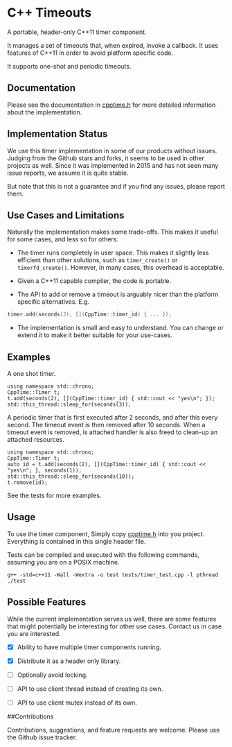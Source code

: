 # C++ Timeouts

A portable, header-only C++11 timer component.

It manages a set of timeouts that, when expired, invoke a callback. It uses
features of C++11 in order to avoid platform specific code.

It supports one-shot and periodic timeouts.

## Documentation

Please see the documentation in [cpptime.h](./cpptime.h) for more detailed
information about the implementation.

## Implementation Status

We use this timer implementation in some of our products without issues.
Judging from the Github stars and forks, it seems to be used in other projects
as well. Since it was implemented in 2015 and has not seen many issue reports,
we assume it is quite stable.

But note that this is not a guarantee and if you find any issues, please report
them.

## Use Cases and Limitations

Naturally the implementation makes some trade-offs. This makes it useful for
some cases, and less so for others.

- The timer runs completely in user space. This makes it slightly less
  efficient than other solutions, such as `timer_create()` or
  `timerfd_create()`. However, in many cases, this overhead is acceptable.

- Given a C++11 capable compiler, the code is portable.

- The API to add or remove a timeout is arguably nicer than the platform
  specific alternatives. E.g.

```cpp
timer.add(seconds(2), [](CppTime::timer_id) { ... });
```

- The implementation is small and easy to understand. You can change or extend
  it to make it better suitable for your use-cases.

## Examples

A one shot timer.

~~~
using namespace std::chrono;
CppTime::Timer t;
t.add(seconds(2), [](CppTime::timer_id) { std::cout << "yes\n"; });
std::this_thread::sleep_for(seconds(3));
~~~

A periodic timer that is first executed after 2 seconds, and after this every
second. The timeout event is then removed after 10 seconds. When a timeout
event is removed, is attached handler is also freed to clean-up an attached
resources.

~~~
using namespace std::chrono;
CppTime::Timer t;
auto id = t.add(seconds(2), [](CppTime::timer_id) { std::cout << "yes\n"; }, seconds(1));
std::this_thread::sleep_for(seconds(10));
t.remove(id);
~~~

See the tests for more examples.

## Usage

To use the timer component, Simply copy [cpptime.h](./cpptime.h) into you
project. Everything is contained in this single header file.

Tests can be compiled and executed with the following commands, assuming you
are on a POSIX machine.

~~~
g++ -std=c++11 -Wall -Wextra -o test tests/timer_test.cpp -l pthread
./test
~~~

## Possible Features

While the current implementation serves us well, there are some features that
might potentially be interesting for other use cases. Contact us in case you
are interested.

- [x] Ability to have multiple timer components running.
- [x] Distribute it as a header only library.
- [ ] Optionally avoid locking.
- [ ] API to use client thread instead of creating its own.
- [ ] API to use client mutex instead of its own.


##Contributions

Contributions, suggestions, and feature requests are welcome. Please use the
Github issue tracker.
